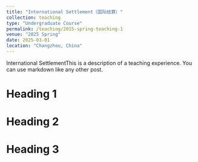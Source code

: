 ```yaml
---
title: "International Settlement（国际结算）"
collection: teaching
type: "Undergraduate Course"
permalink: /teaching/2015-spring-teaching-1
venue: "2025 Spring"
date: 2025-03-01
location: "Changzhou, China"
---
```

International SettlementThis is a description of a teaching experience. You can use markdown like any other post.

Heading 1
======

Heading 2
======

Heading 3
======
